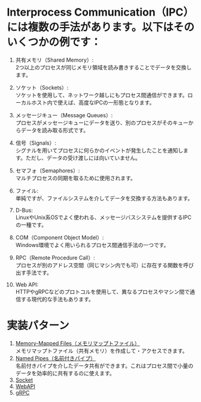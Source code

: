 ﻿
# Interprocess Communication（IPC）には複数の手法があります。以下はそのいくつかの例です：
1. 共有メモリ（Shared Memory）:   
2つ以上のプロセスが同じメモリ領域を読み書きすることでデータを交換します。

1. ソケット（Sockets）:   
ソケットを使用して、ネットワーク越しにもプロセス間通信ができます。ローカルホスト内で使えば、高度なIPCの一形態となります。

1. メッセージキュー（Message Queues）:  
プロセスがメッセージキューにデータを送り、別のプロセスがそのキューからデータを読み取る形式です。

1. 信号（Signals）:  
シグナルを用いてプロセスに何らかのイベントが発生したことを通知します。ただし、データの受け渡しには向いていません。

1. セマフォ（Semaphores）:  
マルチプロセスの同期を取るために使用されます。

1. ファイル:  
単純ですが、ファイルシステムを介してデータを交換する方法もあります。

1. D-Bus:  
LinuxやUnix系OSでよく使われる、メッセージバスシステムを提供するIPCの一種です。

1. COM（Component Object Model）:  
Windows環境でよく用いられるプロセス間通信手法の一つです。

1. RPC（Remote Procedure Call）:  
プロセスが別のアドレス空間（同じマシン内でも可）に存在する関数を呼び出す手法です。

1. Web API:  
HTTPやgRPCなどのプロトコルを使用して、異なるプロセスやマシン間で通信する現代的な手法もあります。
# 実装パターン
1. [Memory-Mapped Files（メモリマップトファイル）](./Memory-MappedFiles)  
メモリマップトファイル（共有メモリ）を作成して・アクセスできます。
1. [Named Pipes（名前付きパイプ）](./NamedPipes)  
名前付きパイプを介したデータ共有ができます。これはプロセス間で小量のデータを効率的に共有するのに使えます。
1. [Socket](./Sockets)
1. [WebAPI](./WebAPI)
1. [gRPC](./gRPC)

